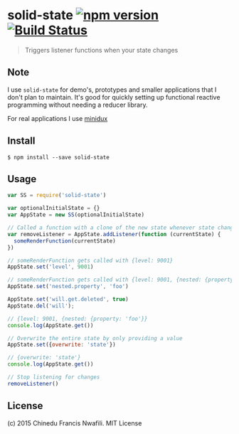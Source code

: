 solid-state [![npm version](https://badge.fury.io/js/solid-state.svg)](http://badge.fury.io/js/solid-state) [![Build Status](https://travis-ci.org/chinedufn/solid-state.svg?branch=master)](https://travis-ci.org/chinedufn/solid-state)
===========

> Triggers listener functions when your state changes

## Note

I use `solid-state` for demo's, prototypes and smaller applications that I don't plan to maintain. It's good for quickly
setting up functional reactive programming without needing a reducer library.

For real applications I use [minidux](https://github.com/freeman-lab/minidux)

## Install

```
$ npm install --save solid-state
```

## Usage

```js
var SS = require('solid-state')

var optionalInitialState = {}
var AppState = new SS(optionalInitialState)

// Called a function with a clone of the new state whenever state changes
var removeListener = AppState.addListener(function (currentState) {
  someRenderFunction(currentState)
})

// someRenderFunction gets called with {level: 9001}
AppState.set('level', 9001)

// someRenderFunction gets called with {level: 9001, {nested: {property: 'foo'}}
AppState.set('nested.property', 'foo')

AppState.set('will.get.deleted', true)
AppState.del('will');

// {level: 9001, {nested: {property: 'foo'}}
console.log(AppState.get())

// Overwrite the entire state by only providing a value
AppState.set({overwrite: 'state'})

// {overwrite: 'state'}
console.log(AppState.get())

// Stop listening for changes
removeListener()
```

## License

(c) 2015 Chinedu Francis Nwafili. MIT License
